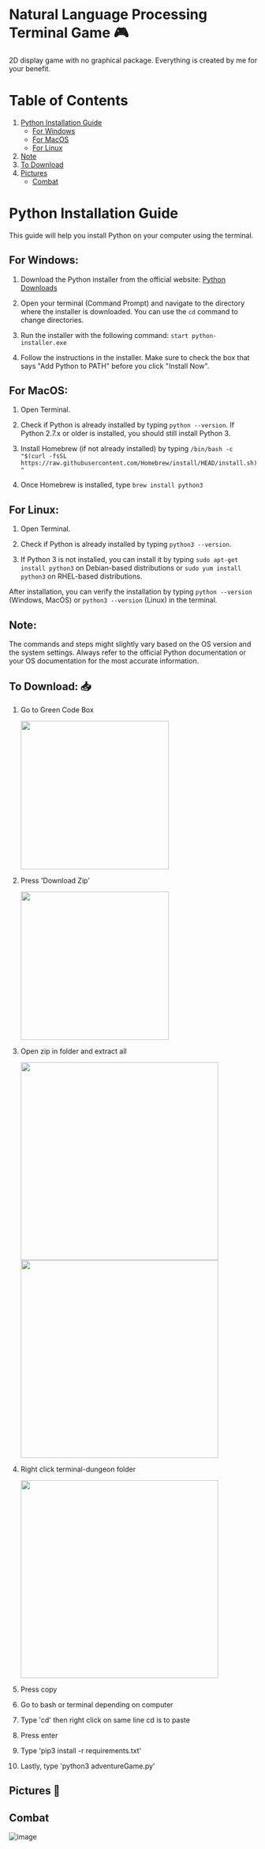 # **Natural Language Processing Terminal Game** 🎮
2D display game with no graphical package. Everything is created by me for your benefit.

# Table of Contents
1. [Python Installation Guide](#python-installation-guide)
   - [For Windows](#for-windows)
   - [For MacOS](#for-macos)
   - [For Linux](#for-linux)
2. [Note](#note)
3. [To Download](#to-download)
4. [Pictures](#pictures-📸)
   - [Combat](#combat)

# Python Installation Guide

This guide will help you install Python on your computer using the terminal.

## For Windows:

1. Download the Python installer from the official website: [Python Downloads](https://www.python.org/downloads/)

2. Open your terminal (Command Prompt) and navigate to the directory where the installer is downloaded. You can use the `cd` command to change directories.

3. Run the installer with the following command: `start python-installer.exe`

4. Follow the instructions in the installer. Make sure to check the box that says "Add Python to PATH" before you click "Install Now".

## For MacOS:

1. Open Terminal.

2. Check if Python is already installed by typing `python --version`. If Python 2.7.x or older is installed, you should still install Python 3.

3. Install Homebrew (if not already installed) by typing `/bin/bash -c "$(curl -fsSL https://raw.githubusercontent.com/Homebrew/install/HEAD/install.sh)"`

4. Once Homebrew is installed, type `brew install python3`

## For Linux:

1. Open Terminal.

2. Check if Python is already installed by typing `python3 --version`.

3. If Python 3 is not installed, you can install it by typing `sudo apt-get install python3` on Debian-based distributions or `sudo yum install python3` on RHEL-based distributions.

After installation, you can verify the installation by typing `python --version` (Windows, MacOS) or `python3 --version` (Linux) in the terminal.

## Note:

The commands and steps might slightly vary based on the OS version and the system settings. Always refer to the official Python documentation or your OS documentation for the most accurate information.

## To Download: 📥
1) Go to Green Code Box  

   <img src="https://github.com/HershelT/TerminalDungeon/assets/57326155/c1046242-1240-439a-b25d-69d22c3de8bb" width="300">

2) Press 'Download Zip'

   <img src="https://github.com/HershelT/TerminalDungeon/assets/57326155/9b235f7d-c5fe-4d6b-a1c7-37e301330ded" width="300">

3) Open zip in folder and extract all

   <img src="https://github.com/HershelT/FortniteGXMen-TerminalDungeon/assets/57326155/972f6e39-3dbd-4887-81e0-d004f2b475a6" width="400">  

   <img src="https://github.com/HershelT/FortniteGXMen-TerminalDungeon/assets/57326155/2cb38075-6997-4aff-a3c7-0122ac255765" width="400">

4) Right click terminal-dungeon folder  

   <img src="https://github.com/HershelT/FortniteGXMen-TerminalDungeon/assets/57326155/ef71e4d4-8f7c-443f-80fd-6a023659725c" width="400">

5) Press copy

6) Go to bash or terminal depending on computer

7) Type 'cd' then right click on same line cd is to paste

8) Press enter

9) Type 'pip3 install -r requirements.txt'

10) Lastly, type 'python3 adventureGame.py'

## **Pictures** 📸
## Combat
![image](https://github.com/HershelT/FortniteGXMen-TerminalDungeon/assets/57326155/39027df9-d868-42ef-87fc-100c6bb5da7c)
